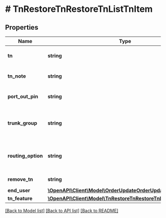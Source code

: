 # # TnRestoreTnRestoreTnListTnItem

## Properties

Name | Type | Description | Notes
------------ | ------------- | ------------- | -------------
**tn** | **string** | Ten-digit telephone number requested (e.g. 8156680000) |
**tn_note** | **string** | Optional note value to be stored on the number | [optional]
**port_out_pin** | **string** | PIN for onnet port-out protection (Tier 0 &amp; HI) | [optional]
**trunk_group** | **string** | Desired trunk group to assign the requested telephone number (e.g. CHCGIL24CL1_897) | [optional]
**routing_option** | **string** | Desired routing option to assign the requested telephone number (e.g. CHCGIL24CL2_997) | [optional]
**remove_tn** | **string** | Y/N flag. Y will remove the TN. | [optional]
**end_user** | [**\OpenAPI\Client\Model\OrderUpdateOrderUpdateTnListEndUser**](OrderUpdateOrderUpdateTnListEndUser.md) |  | [optional]
**tn_feature** | [**\OpenAPI\Client\Model\TnRestoreTnRestoreTnListTnFeature**](TnRestoreTnRestoreTnListTnFeature.md) |  | [optional]

[[Back to Model list]](../../README.md#models) [[Back to API list]](../../README.md#endpoints) [[Back to README]](../../README.md)
